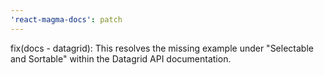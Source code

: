 ```yaml
---
'react-magma-docs': patch
---
```


fix(docs - datagrid): This resolves the missing example under "Selectable and Sortable" within the Datagrid API documentation.

